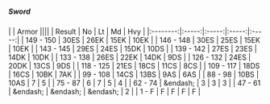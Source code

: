 ##### Sword

|      | Armor ||||
| Result | No | Lt | Md | Hvy |
|:--------:|:-----:|:-----:|:-----:|:-----:|
| 149 - 150 | 30ES | 26EK | 15EK | 10EK |
| 146 - 148 | 30ES | 25ES | 15EK | 10EK |
| 143 - 145 | 29ES | 24ES | 15DK | 10DS |
| 139 - 142 | 27ES | 23ES | 14DK | 10DK |
| 133 - 138 | 26ES | 22EK | 14DK | 9DS |
| 126 - 132 | 24ES | 20DK | 13CS | 9DS |
| 118 - 125 | 21ES | 18CS | 11CS | 8CS |
| 109 - 117 | 18DS | 16CS | 10BK | 7AK |
| 99 - 108 | 14CS | 13BS | 9AS | 6AS |
| 88 - 98 | 10BS | 10AS | 7 | 5 |
| 75 - 87 | 6 | 7 | 5 | 4 |
| 62 - 74 | &endash;  | 3 | 3 | 3 |
| 47 - 61 | &endash;  | &endash;  | &endash;  | 2 |
| 1 - F | F | F | F | F |

